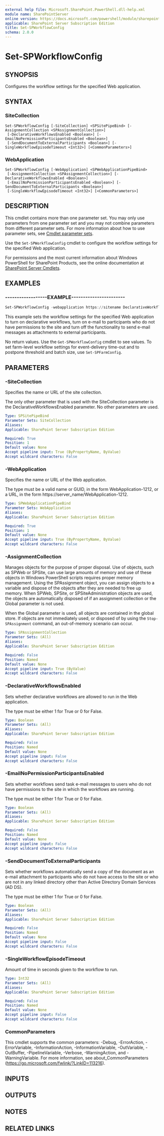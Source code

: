 ```yaml
---
external help file: Microsoft.SharePoint.PowerShell.dll-help.xml
module name: SharePointServer
online version: https://docs.microsoft.com/powershell/module/sharepoint-server/set-spworkflowconfig
applicable: SharePoint Server Subscription Edition
title: Set-SPWorkflowConfig
schema: 2.0.0
---
```


# Set-SPWorkflowConfig

## SYNOPSIS
Configures the workflow settings for the specified Web application.


## SYNTAX

### SiteCollection
```
Set-SPWorkflowConfig [-SiteCollection] <SPSitePipeBind> [-AssignmentCollection <SPAssignmentCollection>]
 [-DeclarativeWorkflowsEnabled <Boolean>] [-EmailNoPermissionParticipantsEnabled <Boolean>]
 [-SendDocumentToExternalParticipants <Boolean>] [-SingleWorkflowEpisodeTimeout <Int32>] [<CommonParameters>]
```

### WebApplication
```
Set-SPWorkflowConfig [-WebApplication] <SPWebApplicationPipeBind>
 [-AssignmentCollection <SPAssignmentCollection>] [-DeclarativeWorkflowsEnabled <Boolean>]
 [-EmailNoPermissionParticipantsEnabled <Boolean>] [-SendDocumentToExternalParticipants <Boolean>]
 [-SingleWorkflowEpisodeTimeout <Int32>] [<CommonParameters>]
```

## DESCRIPTION
This cmdlet contains more than one parameter set.
You may only use parameters from one parameter set and you may not combine parameters from different parameter sets.
For more information about how to use parameter sets, see [Cmdlet parameter sets](https://docs.microsoft.com/powershell/scripting/developer/cmdlet/cmdlet-parameter-sets).

Use the `Set-SPWorkflowConfig` cmdlet to configure the workflow settings for the specified Web application.

For permissions and the most current information about Windows PowerShell for SharePoint Products, see the online documentation at [SharePoint Server Cmdlets](https://docs.microsoft.com/powershell/sharepoint/sharepoint-server/sharepoint-server-cmdlets).

## EXAMPLES

### ------------------EXAMPLE-----------------------
```powershell
Set-SPWorkflowConfig -webapplication https://sitename DeclarativeWorkflowsEnabled $true -EmailNoPermissionParticipantsEnabled $true -SendDocumentToExternalParticipants $false
```

This example sets the workflow settings for the specified Web application to turn on declarative workflows, turn on e-mail to participants who do not have permissions to the site and turn off the functionality to send e-mail messages as attachments to external participants.

No return values.
Use the `Get-SPWorkflowConfig` cmdlet to see values.
To set farm-level workflow settings for event-delivery time-out and to postpone threshold and batch size, use `Set-SPFarmConfig`.


## PARAMETERS

### -SiteCollection
Specifies the name or URL of the site collection.

The only other parameter that is used with the SiteCollection parameter is the DeclarativeWorkflowsEnabled parameter.
No other parameters are used.

```yaml
Type: SPSitePipeBind
Parameter Sets: SiteCollection
Aliases: 
Applicable: SharePoint Server Subscription Edition

Required: True
Position: 1
Default value: None
Accept pipeline input: True (ByPropertyName, ByValue)
Accept wildcard characters: False
```

### -WebApplication
Specifies the name or URL of the Web application.

The type must be a valid name or GUID, in the form WebApplication-1212, or a URL, in the form https://server_name/WebApplication-1212.

```yaml
Type: SPWebApplicationPipeBind
Parameter Sets: WebApplication
Aliases: 
Applicable: SharePoint Server Subscription Edition

Required: True
Position: 1
Default value: None
Accept pipeline input: True (ByPropertyName, ByValue)
Accept wildcard characters: False
```

### -AssignmentCollection
Manages objects for the purpose of proper disposal.
Use of objects, such as SPWeb or SPSite, can use large amounts of memory and use of these objects in Windows PowerShell scripts requires proper memory management.
Using the SPAssignment object, you can assign objects to a variable and dispose of the objects after they are needed to free up memory.
When SPWeb, SPSite, or SPSiteAdministration objects are used, the objects are automatically disposed of if an assignment collection or the Global parameter is not used.

When the Global parameter is used, all objects are contained in the global store.
If objects are not immediately used, or disposed of by using the `Stop-SPAssignment` command, an out-of-memory scenario can occur.

```yaml
Type: SPAssignmentCollection
Parameter Sets: (All)
Aliases: 
Applicable: SharePoint Server Subscription Edition

Required: False
Position: Named
Default value: None
Accept pipeline input: True (ByValue)
Accept wildcard characters: False
```

### -DeclarativeWorkflowsEnabled
Sets whether declarative workflows are allowed to run in the Web application.

The type must be either 1 for True or 0 for False.

```yaml
Type: Boolean
Parameter Sets: (All)
Aliases: 
Applicable: SharePoint Server Subscription Edition

Required: False
Position: Named
Default value: None
Accept pipeline input: False
Accept wildcard characters: False
```

### -EmailNoPermissionParticipantsEnabled
Sets whether workflows send task e-mail messages to users who do not have permissions to the site in which the workflows are running.

The type must be  either 1 for True or 0 for False.

```yaml
Type: Boolean
Parameter Sets: (All)
Aliases: 
Applicable: SharePoint Server Subscription Edition

Required: False
Position: Named
Default value: None
Accept pipeline input: False
Accept wildcard characters: False
```

### -SendDocumentToExternalParticipants
Sets whether workflows automatically send a copy of the document as an e-mail attachment to participants who do not have access to the site or who are not in any linked directory other than Active Directory Domain Services (AD DS).

The type must be either 1 for True or 0 for False.

```yaml
Type: Boolean
Parameter Sets: (All)
Aliases: 
Applicable: SharePoint Server Subscription Edition

Required: False
Position: Named
Default value: None
Accept pipeline input: False
Accept wildcard characters: False
```

### -SingleWorkflowEpisodeTimeout
Amount of time in seconds given to the workflow to run.

```yaml
Type: Int32
Parameter Sets: (All)
Aliases: 
Applicable: SharePoint Server Subscription Edition

Required: False
Position: Named
Default value: None
Accept pipeline input: False
Accept wildcard characters: False
```

### CommonParameters
This cmdlet supports the common parameters: -Debug, -ErrorAction, -ErrorVariable, -InformationAction, -InformationVariable, -OutVariable, -OutBuffer, -PipelineVariable, -Verbose, -WarningAction, and -WarningVariable. For more information, see about_CommonParameters (https://go.microsoft.com/fwlink/?LinkID=113216).

## INPUTS

## OUTPUTS

## NOTES

## RELATED LINKS
